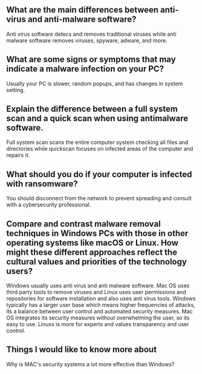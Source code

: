 ## What are the main differences between anti-virus and anti-malware software?
Anti virus software detecs and removes traditional viruses while anti malware software removes viruses, spyware, adware, and more.
## What are some signs or symptoms that may indicate a malware infection on your PC?
Usually your PC is slower, random popups, and has changes in system setting.
## Explain the difference between a full system scan and a quick scan when using antimalware software.
Full system scan scans the entire computer system checking all files and directories while quickscan focuses on infected areas of the computer and repairs it.
## What should you do if your computer is infected with ransomware?
You should disconnect from the network to prevent spreading and consult with a cybersecurity professional.
## Compare and contrast malware removal techniques in Windows PCs with those in other operating systems like macOS or Linux. How might these different approaches reflect the cultural values and priorities of the technology users?
Windows usually uses anti virus and anti malware software. Mac OS uses third party tools to remove viruses and Linux uses user permissions and repositories for software installation and also uses anti virus tools. Windows typically has a larger user base which means higher frequencies of attacks, its a balance between user control and automated security measures. Mac OS integrates its security measures without overwhelming the user, so its easy to use. Linuxs is more for experts and values transparency and user control.
## Things I would like to know more about
Why is MAC's security systems a lot more effective than Windows?
